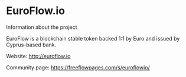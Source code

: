 # EuroFlow.io
Information about the project

EuroFlow is a blockchain stable token backed 1:1 by Euro and issued by Cyprus-based bank. 

Website: http://euroflow.io

Community page: https://freeflowpages.com/s/euroflowio/
